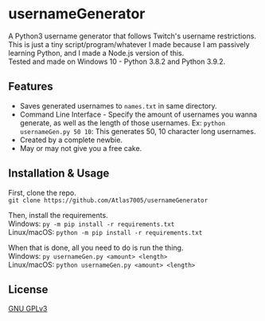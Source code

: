 # usernameGenerator
A Python3 username generator that follows Twitch's username restrictions.  
This is just a tiny script/program/whatever I made because I am passively learning Python, and I made a Node.js version of this.  
Tested and made on Windows 10 - Python 3.8.2 and Python 3.9.2.

## Features
  - Saves generated usernames to `names.txt` in same directory.
  - Command Line Interface - Specify the amount of usernames you wanna generate, as well as the length of those usernames. Ex: `python usernameGen.py 50 10`: This generates 50, 10 character long usernames.
  - Created by a complete newbie.
  - May or may not give you a free cake.

## Installation & Usage
First, clone the repo.  
`git clone https://github.com/Atlas7005/usernameGenerator`  

Then, install the requirements.  
Windows: `py -m pip install -r requirements.txt`  
Linux/macOS: `python -m pip install -r requirements.txt`  

When that is done, all you need to do is run the thing.  
Windows: `py usernameGen.py <amount> <length>`  
Linux/macOS: `python usernameGen.py <amount> <length>`

## License
[GNU GPLv3](https://choosealicense.com/licenses/gpl-3.0/)